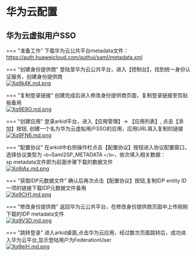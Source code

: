 # 华为云配置

## 华为云虚拟用户SSO

=== "准备工作"
    下载华为云公共平台metadata文件：https://auth.huaweicloud.com/authui/saml/metadata.xml

=== "创建身份提供商"
    登陆至华为云公共平台，进入【控制台】，找到统一身份认证服务，创建身份提供商<br/>
    [![Xq9k4K.md.png](https://s1.ax1x.com/2022/06/17/Xq9k4K.md.png)](https://imgtu.com/i/Xq9k4K)

=== "复制登录链接"
    创建完成后进入修改身份提供商页面，复制登录链接至剪贴板备用<br/>
    [![Xq9E9O.md.png](https://s1.ax1x.com/2022/06/17/Xq9E9O.md.png)](https://imgtu.com/i/Xq9E9O)

=== "创建应用"
    登录arkid平台，进入【应用管理】-> 【应用列表】, 点击【添加】按钮, 创建一个名为华为云虚拟用户SSO的应用，应用URL填入复制的链接<br/>
    [![Xq9FN6.md.png](https://s1.ax1x.com/2022/06/17/Xq9FN6.md.png)](https://imgtu.com/i/Xq9FN6)

=== "配置协议"
    在arkid中右侧操作栏点击【配置协议】按钮进入协议配置窗口，选择协议类型为 `<b>`Saml2SP_METADATA `</b>`，依次填入相关数据：<br/>
    sp metadata文件即为前面步骤下载的数据文件<br/>
    [![Xq9iAx.md.png](https://s1.ax1x.com/2022/06/17/Xq9iAx.md.png)](https://imgtu.com/i/Xq9iAx)

=== "获取IDP元数据文件"
    确认后再次点击【配置协议】按钮,复制IDP entity ID一项的链接下载IDP元数据文件备用<br/>
    [![Xq9CH1.md.png](https://s1.ax1x.com/2022/06/17/Xq9CH1.md.png)](https://imgtu.com/i/Xq9CH1)

=== "修改身份提供商"
    返回华为云公共平台，在修改身份提供商页面中上传刚刚下载的IDP metadata文件<br/>
    [![Xq9V3D.md.png](https://s1.ax1x.com/2022/06/17/Xq9V3D.md.png)](https://imgtu.com/i/Xq9V3D)

=== "跳转登录"
    进入arkid桌面,点击华为云应用，经过数次页面跳转后，成功进入华为云平台,显示登陆用户为FederationUser<br/>
    [![Xq9ejH.md.png](https://s1.ax1x.com/2022/06/17/Xq9ejH.md.png)](https://imgtu.com/i/Xq9ejH)
